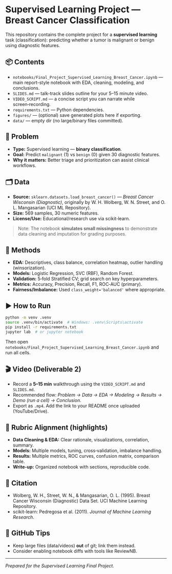 # Supervised Learning Project — Breast Cancer Classification

This repository contains the complete project for a **supervised learning** task (classification): predicting whether a tumor is malignant or benign using diagnostic features.

## 📦 Contents
- `notebooks/Final_Project_Supervised_Learning_Breast_Cancer.ipynb` — main report-style notebook with EDA, cleaning, modeling, and conclusions.
- `SLIDES.md` — talk-track slides outline for your 5–15 minute video.
- `VIDEO_SCRIPT.md` — a concise script you can narrate while screen‑recording.
- `requirements.txt` — Python dependencies.
- `figures/` — (optional) save generated plots here if exporting.
- `data/` — empty dir (no large/binary files committed).

## 🧠 Problem
- **Type:** Supervised learning — **binary classification**.  
- **Goal:** Predict `malignant` (1) vs `benign` (0) given 30 diagnostic features.  
- **Why it matters:** Better triage and prioritization can assist clinical workflows.

## 🗂️ Data
- **Source:** `sklearn.datasets.load_breast_cancer()` — *Breast Cancer Wisconsin (Diagnostic)*, originally by W. H. Wolberg, W. N. Street, and O. L. Mangasarian (UCI ML Repository).  
- **Size:** 569 samples, 30 numeric features.
- **License/Use:** Educational/research use via scikit‑learn.

> Note: The notebook **simulates small missingness** to demonstrate data cleaning and imputation for grading purposes.

## 🧪 Methods
- **EDA:** Descriptives, class balance, correlation heatmap, outlier handling (winsorization).  
- **Models:** Logistic Regression, SVC (RBF), Random Forest.  
- **Validation:** 5‑fold Stratified CV; grid search on key hyperparameters.  
- **Metrics:** Accuracy, Precision, Recall, F1, ROC‑AUC (primary).  
- **Fairness/Imbalance:** Used `class_weight='balanced'` where appropriate.

## ▶️ How to Run
```bash
python -m venv .venv
source .venv/bin/activate  # Windows: .venv\Scripts\activate
pip install -r requirements.txt
jupyter lab  # or jupyter notebook
```
Then open `notebooks/Final_Project_Supervised_Learning_Breast_Cancer.ipynb` and run all cells.

## 🎬 Video (Deliverable 2)
- Record a **5–15 min** walkthrough using the `VIDEO_SCRIPT.md` and `SLIDES.md`.  
- Recommended flow: *Problem → Data → EDA → Modeling → Results → Demo (run a cell) → Conclusion*.  
- Export as `.mp4`. Add the link to your README once uploaded (YouTube/Drive).

## 🔗 Rubric Alignment (highlights)
- **Data Cleaning & EDA:** Clear rationale, visualizations, correlation, summary.  
- **Models:** Multiple models, tuning, cross‑validation, imbalance handling.  
- **Results:** Multiple metrics, ROC curves, confusion matrix, comparison table.  
- **Write-up:** Organized notebook with sections, reproducible code.

## 📜 Citation
- Wolberg, W. H., Street, W. N., &amp; Mangasarian, O. L. (1995). Breast Cancer Wisconsin (Diagnostic) Data Set. UCI Machine Learning Repository.
- scikit-learn: Pedregosa et al. (2011). *Journal of Machine Learning Research*.

## 📁 GitHub Tips
- Keep large files (data/videos) **out** of git; link them instead.
- Consider enabling notebook diffs with tools like ReviewNB.

---
*Prepared for the Supervised Learning Final Project.*
